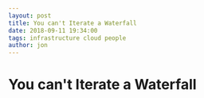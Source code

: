 ```yaml
---
layout: post
title: You can't Iterate a Waterfall
date: 2018-09-11 19:34:00
tags: infrastructure cloud people
author: jon
---
```


# You can't Iterate a Waterfall